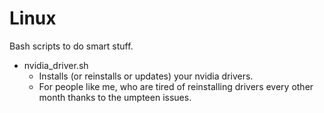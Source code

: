 # Linux
Bash scripts to do smart stuff.

* nvidia_driver.sh
    * Installs (or reinstalls or updates) your nvidia drivers.
    * For people like me, who are tired of reinstalling drivers every other month thanks to the umpteen issues.
